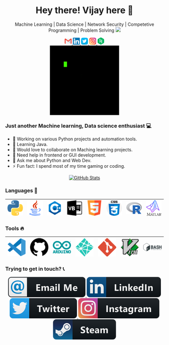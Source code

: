 <h1 align="center"> Hey there! Vijay here 👋 </h1>
<p align="center">
   Machine Learning | Data Science | Network Security | Competetive Programming | Problem Solving   <img src="https://media.giphy.com/media/WUlplcMpOCEmTGBtBW/giphy.gif" width="30">
</p>

<p align="center">
  <a href="mailto:vijaybalaji2477@gmail.com">
    <img alt="Gmail" width="22px" src="assets/SVG/Social/gmail.svg" />
  </a>

  <a href="https://www.linkedin.com/in/svijayb/">
    <img alt="Linkedin" width="22px" src="assets/SVG/Social/linkedin.svg" />
  </a>

  <a href="https://twitter.com/VijaybalajiS1">
    <img alt="VijaybalajiS1 | Twitter" width="22px" src="assets/SVG/Social/twitter.svg" />
  </a>

  <a href="https://www.instagram.com/s.vj._/">
    <img alt="Instagram" width="22px" src="assets/SVG/Social/instagram.svg" />
  </a>

  <a href="https://www.hackerrank.com/SVijayB">
    <img alt="Instagram" width="22px" src="assets/SVG/Social/hackerrank.svg" />
  </a>

  <br />
  <img align="center" alt="GIF" src="assets/GIF/Gif.gif" />
  <br />
</p>

### Just another Machine learning, Data science enthusiast 💻 

  - 📝 Working on various Python projects and automation tools.
  - 🌱 Learning Java.
  - 👯 Would love to collaborate on Maching learning projects.
  - 🤔 Need help in frontend or GUI development.
  - 💬 Ask me about Python and Web Dev.
  - ⚡ Fun fact: I spend most of my time gaming or coding.


<p align="center">
  <a href="https://sourcerer.io/svijayb">
    <img alt = "GitHub Stats" src = "https://github-readme-stats.vercel.app/api?username=SVijayB&show_icons=true&theme=light">
  </a>
</p>

### Languages 🚀

|<img src="assets/SVG/Languages/python.svg" width=60> | <img src="assets/SVG/Languages/java.svg" width=60>|  <img src="assets/SVG/Languages/c++.svg" width=60> | <img src="assets/SVG/Languages/visual-basic.svg" width=60> |<img src="assets/SVG/Languages/html5.svg" width=60> |<img src="assets/SVG/Languages/css.svg" width=60> |<img src="assets/SVG/Languages/r.svg" width=60> |<img src="assets/SVG/Languages/matlab.svg" width=60> |
|:---:|:---:|:---:|:---:|:---:|:---:|:---:|:---:|

### Tools 🔥
|<img src="assets/SVG/Tools/Vscode.svg" width=60> |<img src="assets/SVG/Tools/github.svg" width=60> |<img src="assets/SVG/Tools/arduino.svg" width=60> |<img src="assets/SVG/Tools/netlify.svg" width=60> |<img src="assets/SVG/Tools/git.svg" width=60> |<img src="assets/SVG/Tools/vim.svg" width=60> |<img src="assets/SVG/Tools/bash.svg" width=60> |
|:---:|:---:|:---:|:---:|:---:|:---:|:---:|

### Trying to get in touch? 📞
<p align="center">
  <a href="mailto:vijaybalaji2477@gmail.com">
    <img alt="Gmail" src="assets/SVG/Contact/email.svg" style="vertical-align:top margin:6px 4px"/>
  </a>

  <a href="https://www.linkedin.com/in/svijayb/">
    <img alt="Linkedin" src="assets/SVG/Contact/linkedin.svg" style="vertical-align:top margin:6px 4px"/>
  </a>

  <a href="https://twitter.com/VijaybalajiS1">
    <img alt="Twitter" src="assets/SVG/Contact/twitter.svg" style="vertical-align:top margin:6px 4px"/>
  </a>

  <a href="https://www.instagram.com/s.vj._/">
    <img alt="Instagram" src="assets/SVG/Contact/instagram.svg" style="vertical-align:top margin:6px 4px"/>
  </a>

  <a href="https://steamcommunity.com/id/strangelychaotic">
    <img alt="Instagram" src="assets/SVG/Contact/steam.svg" style="vertical-align:top margin:6px 4px"/>
  </a>
</p>